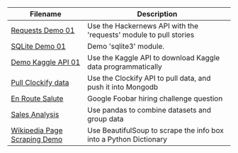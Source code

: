 | Filename                                                                                                                 | Description                                                       |
| ------------------------------------------------------------------------------------------------------------------------ | ----------------------------------------------------------------- |
| [Requests Demo 01](https://github.com/jimcrews/my-py-notebooks/blob/master/Requests%20Demo%2001.ipynb)                   | Use the Hackernews API with the 'requests' module to pull stories |
| [SQLite Demo 01](https://github.com/jimcrews/my-py-notebooks/blob/master/SQLite%20Demo%2001.ipynb)                       | Demo 'sqlite3' module.                                            |
| [Demo Kaggle API 01](https://github.com/jimcrews/my-py-notebooks/blob/master/Demo%20Kaggle%20API%2001.ipynb)             | Use the Kaggle API to download Kaggle data programmatically       |
| [Pull Clockify data](https://github.com/jimcrews/my-py-notebooks/blob/master/Pull%20Clockify%20data.ipynb)               | Use the Clockify API to pull data, and push it into Mongodb       |
| [En Route Salute](https://github.com/jimcrews/my-py-notebooks/blob/master/En%20Route%20Salute.ipynb)                     | Google Foobar hiring challenge question                           |
| [Sales Analysis](https://github.com/jimcrews/my-py-notebooks/blob/master/Sales_Analysis.ipynb)                           | Use pandas to combine datasets and group data                     |
| [Wikipedia Page Scraping Demo](https://github.com/jimcrews/my-py-notebooks/blob/master/Wikipedia_InfoBox_Scraping.ipynb) | Use BeautifulSoup to scrape the info box into a Python Dictionary |
